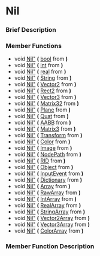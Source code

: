 #  Nil  
###  Brief Description  

###  Member Functions 
  * void [Nil"](#Nil) **(** [bool](class_bool) from  **)**
  * void [Nil"](#Nil) **(** [int](class_int) from  **)**
  * void [Nil"](#Nil) **(** [real](class_real) from  **)**
  * void [Nil"](#Nil) **(** [String](class_string) from  **)**
  * void [Nil"](#Nil) **(** [Vector2](class_vector2) from  **)**
  * void [Nil"](#Nil) **(** [Rect2](class_rect2) from  **)**
  * void [Nil"](#Nil) **(** [Vector3](class_vector3) from  **)**
  * void [Nil"](#Nil) **(** [Matrix32](class_matrix32) from  **)**
  * void [Nil"](#Nil) **(** [Plane](class_plane) from  **)**
  * void [Nil"](#Nil) **(** [Quat](class_quat) from  **)**
  * void [Nil"](#Nil) **(** [AABB](class_aabb) from  **)**
  * void [Nil"](#Nil) **(** [Matrix3](class_matrix3) from  **)**
  * void [Nil"](#Nil) **(** [Transform](class_transform) from  **)**
  * void [Nil"](#Nil) **(** [Color](class_color) from  **)**
  * void [Nil"](#Nil) **(** [Image](class_image) from  **)**
  * void [Nil"](#Nil) **(** [NodePath](class_nodepath) from  **)**
  * void [Nil"](#Nil) **(** [RID](class_rid) from  **)**
  * void [Nil"](#Nil) **(** [Object](class_object) from  **)**
  * void [Nil"](#Nil) **(** [InputEvent](class_inputevent) from  **)**
  * void [Nil"](#Nil) **(** [Dictionary](class_dictionary) from  **)**
  * void [Nil"](#Nil) **(** [Array](class_array) from  **)**
  * void [Nil"](#Nil) **(** [RawArray](class_rawarray) from  **)**
  * void [Nil"](#Nil) **(** [IntArray](class_intarray) from  **)**
  * void [Nil"](#Nil) **(** [RealArray](class_realarray) from  **)**
  * void [Nil"](#Nil) **(** [StringArray](class_stringarray) from  **)**
  * void [Nil"](#Nil) **(** [Vector2Array](class_vector2array) from  **)**
  * void [Nil"](#Nil) **(** [Vector3Array](class_vector3array) from  **)**
  * void [Nil"](#Nil) **(** [ColorArray](class_colorarray) from  **)**
###  Member Function Description  
